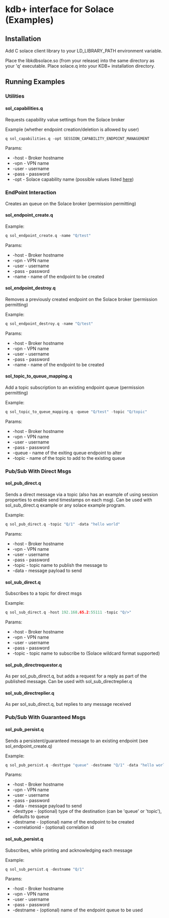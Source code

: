 # kdb+ interface for Solace (Examples)

## Installation

Add C solace client library to your LD_LIBRARY_PATH environment variable.

Place the libkdbsolace.so (from your release) into the same directory as your 'q' executable.
Place solace.q into your KDB+ installation directory.

## Running Examples

### Utilities

#### sol_capabilities.q

Requests capability value settings from the Solace broker 

Example (whether endpoint creation/deletion is allowed by user) 

```C
q sol_capabilities.q -opt SESSION_CAPABILITY_ENDPOINT_MANAGEMENT
```

Params:

- -host - Broker hostname
- -vpn - VPN name
- -user - username
- -pass - password
- -opt - Solace capability name (possible values listed [here](https://docs.solace.com/API-Developer-Online-Ref-Documentation/c/sol_client_8h.html#sessioncapabilities))

### EndPoint Interaction

Creates an queue on the Solace broker (permission permitting)

#### sol_endpoint_create.q

Example: 

```C
q sol_endpoint_create.q -name "Q/test" 
```

Params:

- -host - Broker hostname
- -vpn - VPN name
- -user - username
- -pass - password
- -name - name of the endpoint to be created

#### sol_endpoint_destroy.q

Removes a previously created endpoint on the Solace broker (permission permitting)

Example: 

```C
q sol_endpoint_destroy.q -name "Q/test"
```

Params:

- -host - Broker hostname
- -vpn - VPN name
- -user - username
- -pass - password
- -name - name of the endpoint to be created

#### sol_topic_to_queue_mapping.q

Add a topic subscription to an existing endpoint queue (permission permitting)

Example:

```C
q sol_topic_to_queue_mapping.q -queue "Q/test" -topic "Q/topic"
```

Params:

- -host - Broker hostname
- -vpn - VPN name
- -user - username
- -pass - password
- -queue - name of the exiting queue endpoint to alter
- -topic - name of the topic to add to the existing queue

### Pub/Sub With Direct Msgs 

#### sol_pub_direct.q

Sends a direct message via a topic (also has an example of using session properties to enable send timestamps on each msg). Can be used with sol_sub_direct.q example or any solace example program.

Example:

```c
q sol_pub_direct.q -topic "Q/1" -data "hello world" 
```

Params:

- -host - Broker hostname
- -vpn - VPN name
- -user - username
- -pass - password
- -topic - topic name to publish the message to
- -data - message payload to send

#### sol_sub_direct.q

Subscribes to a topic for direct msgs 

Example:

```c
q sol_sub_direct.q -host 192.168.65.2:55111 -topic "Q/>"
```

Params:

- -host - Broker hostname
- -vpn - VPN name
- -user - username
- -pass - password
- -topic - topic name to subscribe to (Solace wildcard format supported)

#### sol_pub_directrequestor.q

As per sol_pub_direct.q, but adds a request for a reply as part of the published message. Can be used with sol_sub_directreplier.q

#### sol_sub_directreplier.q

As per sol_sub_direct.q, but replies to any message received

### Pub/Sub With Guaranteed Msgs


#### sol_pub_persist.q

Sends a persistent/guaranteed message to an existing endpoint (see sol_endpoint_create.q)

Example:

```c
q sol_pub_persist.q -desttype "queue" -destname "Q/1" -data "hello world"  -correlationid 555
```

Params:

- -host - Broker hostname
- -vpn - VPN name
- -user - username
- -pass - password
- -data - message payload to send
- -desttype - (optional) type of the destination (can be 'queue' or 'topic'), defaults to queue
- -destname - (optional) name of the endpoint to be created
- -correlationid - (optional) correlation id

#### sol_sub_persist.q

Subscribes, while printing and acknowledging each message

Example:

```C
q sol_sub_persist.q -destname "Q/1"
```

Params:

- -host - Broker hostname
- -vpn - VPN name
- -user - username
- -pass - password
- -destname - (optional) name of the endpoint queue to be used
